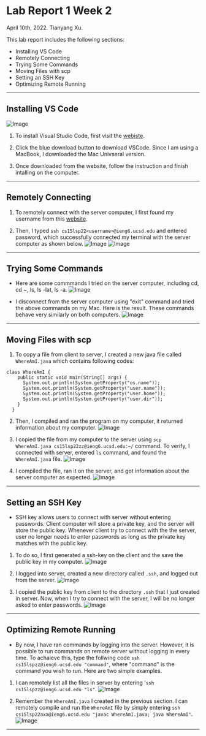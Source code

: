 # Lab Report 1 Week 2
April 10th, 2022. Tianyang Xu. 

This lab report includes the following sections:
- Installing VS Code
- Remotely Connecting
- Trying Some Commands
- Moving Files with scp
- Setting an SSH Key
- Optimizing Remote Running

--- 


## Installing VS Code
![Image](vscode.png)

1. To install Visual Studio Code, first visit the [webiste](https://code.visualstudio.com).

2. Click the blue download button to download VSCode. Since I am using a MacBook, I downloaded the Mac Univseral version. 

3. Once downloaded from the website, follow the instruction and finish intalling on the computer. 

--- 


## Remotely Connecting

1. To remotely connect with the server computer, I first found my username from this [website](https://sdacs.ucsd.edu/~icc/index.php). 

2. Then, I typed `ssh cs15lsp22<username>@ieng6.ucsd.edu` and entered password, which successfully connected my terminal with the server computer as shown below. ![Image](ssh1.png) ![Image](ssh2.png)

--- 


## Trying Some Commands
- Here are some commmands I tried on the server computer, including cd, cd ~, ls, ls -lat, ls -a. ![Image](commandssh.png)

- I disconnect from the server computer using "exit" command and tried the above commands on my Mac. Here is the result. These commands behave very similarly on both computers. 
![Image](commandmac.png)

--- 


## Moving Files with scp
1. To copy a file from client to server, I created a new java file called `WhereAmI.java` which contains following codes:
```
class WhereAmI {
    public static void main(String[] args) {
      System.out.println(System.getProperty("os.name"));
      System.out.println(System.getProperty("user.name"));
      System.out.println(System.getProperty("user.home"));
      System.out.println(System.getProperty("user.dir"));
    }
  }
```

2. Then, I compiled and ran the program on my computer, it returned information about my computer. 
![Image](1.png)

3. I copied the file from my computer to the server using `scp WhereAmI.java cs15lsp22zz@ieng6.ucsd.edu:~/` command. To verify, I connected with server, entered `ls` command, and found the `WhereAmI.java` file. ![Image](2.png)

4. I compiled the file, ran it on the server, and got information about the server computer as expected. ![Image](3.png)

---


## Setting an SSH Key
- SSH key allows users to connect with server without entering passwords. Client computer will store a private key, and the server will store the public key. Whenever client try to connect with the the server, user no longer needs to enter passwords as long as the private key matches with the public key. 

1. To do so, I first generated a ssh-key on the client and the save the public key in my computer. ![Image](4.png)

2. I logged into server, created a new directory called `.ssh`, and logged out from the server. ![Image](5.png)

3. I copied the public key from client to the directory `.ssh` that I just created in server. Now, when I try to connect with the server, I will be no longer asked to enter passwords. ![Image](6.png)

---


## Optimizing Remote Running
- By now, I have ran commands by logging into the server. However, it is possible to run commands on remote server without logging in every time. To achaieve this, type the follwing code `ssh cs15lspzz@ieng6.ucsd.edu "command"`, where "command" is the command you wish to run. Here are two simple examples. 

1. I can remotely list all the files in server by entering '`ssh cs15lspzz@ieng6.ucsd.edu "ls"`. ![Image](7.png)

2. Remember the `WhereAmI.java` I created in the previous section. I can remotely compile and run the `WhereAmI` file by simply entering `ssh cs15lsp22axa@ieng6.ucsd.edu "javac WhereAmI.java; java WhereAmI"`. ![Image](8.png)

---
